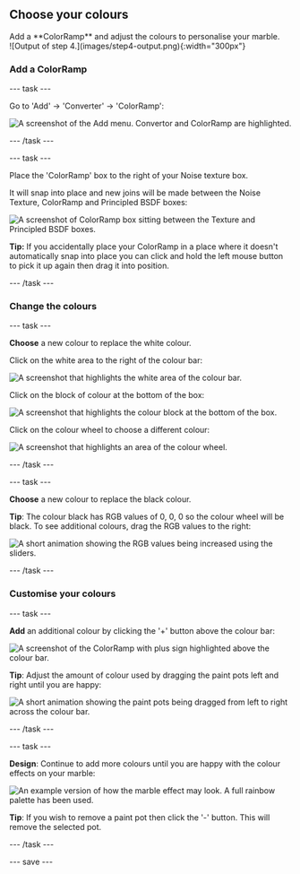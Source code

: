 ## Choose your colours

<div style="display: flex; flex-wrap: wrap">
<div style="flex-basis: 200px; flex-grow: 1; margin-right: 15px;">
Add a **ColorRamp** and adjust the colours to personalise your marble.
</div>
<div>
![Output of step 4.](images/step4-output.png){:width="300px"}
</div>
</div>

### Add a ColorRamp

--- task ---

Go to 'Add' -> 'Converter' -> 'ColorRamp':

![A screenshot of the Add menu. Convertor and ColorRamp are highlighted.](images/add-color-ramp.png)

--- /task ---

--- task ---

Place the 'ColorRamp' box to the right of your Noise texture box. 

It will snap into place and new joins will be made between the Noise Texture, ColorRamp and Principled BSDF boxes:

![A screenshot of ColorRamp box sitting between the Texture and Principled BSDF boxes.](images/color-ramp.png)

**Tip:** If you accidentally place your ColorRamp in a place where it doesn't automatically snap into place you can click and hold the left mouse button to pick it up again then drag it into position. 

--- /task ---

### Change the colours

--- task ---

**Choose** a new colour to replace the white colour.

Click on the white area to the right of the colour bar:

![A screenshot that highlights the white area of the colour bar.](images/white.png)

Click on the block of colour at the bottom of the box:

![A screenshot that highlights the colour block at the bottom of the box.](images/colour-block.png)

Click on the colour wheel to choose a different colour:

![A screenshot that highlights an area of the colour wheel.](images/colour-wheel.png)

--- /task ---

--- task ---

**Choose** a new colour to replace the black colour.

**Tip**: The colour black has RGB values of 0, 0, 0 so the colour wheel will be black. To see additional colours, drag the RGB values to the right:

![A short animation showing the RGB values being increased using the sliders.](images/rgb-sliders.gif)

--- /task ---

### Customise your colours

--- task ---

**Add** an additional colour by clicking the '+' button above the colour bar:

![A screenshot of the ColorRamp with plus sign highlighted above the colour bar.](images/colour-add.png)

**Tip**: Adjust the amount of colour used by dragging the paint pots left and right until you are happy:

![A short animation showing the paint pots being dragged from left to right across the colour bar.](images/paint-pots.gif)

--- /task ---

--- task ---

**Design**: Continue to add more colours until you are happy with the colour effects on your marble:

![An example version of how the marble effect may look. A full rainbow palette has been used.](images/step4-output.png)

**Tip**: If you wish to remove a paint pot then click the '-' button. This will remove the selected pot. 

--- /task ---

--- save ---